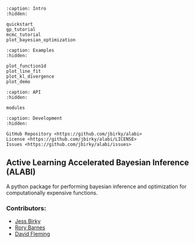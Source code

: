 ```{toctree}
:caption: Intro
:hidden:

quickstart
gp_tutorial
mcmc_tutorial
plot_bayesian_optimization
```

```{toctree}
:caption: Examples
:hidden:

plot_function1d
plot_line_fit
plot_kl_divergence
plot_demo
```


```{toctree}
:caption: API
:hidden:

modules
```

```{toctree}
:caption: Development
:hidden:

GitHub Repository <https://github.com/jbirky/alabi>
License <https://github.com/jbirky/alabi/LICENSE>
Issues <https://github.com/jbirky/alabi/issues>
```

<!-- ------------------------------------------------------------------------ -->

## Active Learning Accelerated Bayesian Inference (ALABI)

A python package for performing bayesian inference and optimization for computationally expensive functions.

### Contributors:

- [Jess Birky](https://github.com/jbirky)
- [Rory Barnes](https://github.com/RoryBarnes)
- [David Fleming](https://github.com/dflemin3)